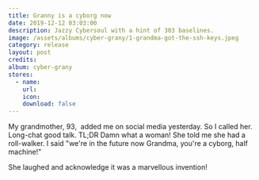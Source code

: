 ```yaml
---
title: Granny is a cyborg now
date: 2019-12-12 03:03:00
description: Jazzy Cybersoul with a hint of 303 baselines.
image: /assets/albums/cyber-grany/1-grandma-got-the-ssh-keys.jpeg
category: release
layout: post
credits:
album: cyber-grany
stores:
  - name:
    url:
    icon: 
    download: false
---
```


My grandmother, 93,&nbsp; added me on social media yesterday. So I called her. Long-chat good talk. TL;DR Damn what a woman\! She told me she had a roll-walker. I said "we're in the future now Grandma, you're a cyborg, half machine\!"

She laughed and acknowledge it was a marvellous invention\!